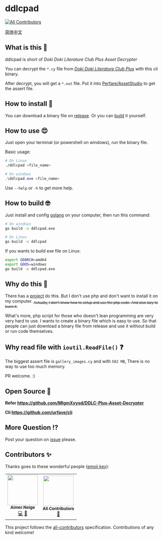 # ddlcpad
<!-- ALL-CONTRIBUTORS-BADGE:START - Do not remove or modify this section -->
[![All Contributors](https://img.shields.io/badge/all_contributors-2-orange.svg?style=flat-square)](#contributors-)
<!-- ALL-CONTRIBUTORS-BADGE:END -->

[简体中文](./README-CN.md)

## What is this 🤔

ddlcpad is short of *Doki Doki Literature Club Plus Asset Decrypter*

You can decrypt the `*.cy` file from [*Doki Doki Literature Club Plus*](https://ddlc.plus/) with this cli binary.

After decrypt, you will get a `*.out` file. Put it into [Perfare/AssetStudio](https://github.com/Perfare/AssetStudio/) to get the assert file.

## How to install 🤗

You can download a binary file on [release](https://github.com/aimerneige/DDLC-Plus-Asset-Decrypter/releases). Or you can [build](https://github.com/aimerneige/DDLC-Plus-Asset-Decrypter#how-to-build-) it yourself.

## How to use 😍

Just open your terminal (or powershell on windows), run the binary file.

Basic usage:

```bash
# On Linux
./ddlcpad <file_name>
```

```powershell
# On windows
.\ddlcpad.exe <file_name>
```

Use `--help` or `-h` to get more help.

## How to build 🤓

Just install and config [golang](https://golang.org/doc/install) on your computer, then run this command:

```bash
# On windows
go build -o ddlcpad.exe
```

```bash
# On Linux
go build -o ddlcpad
```

If you wants to build exe file on Linux:

```bash
export GOARCH=amd64
export GOOS=windows
go build -o ddlcpad.exe
```

## Why do this 🧠

There has a [project](https://github.com/MlgmXyysd/DDLC-Plus-Asset-Decrypter) do this. But I don't use php and don't want to install it on my computer. <sub>~~Actually, I don't know how to setup and use the php code. And also lazy to learn it.~~</sub>

What's more, php script for those who doesn't lean programming are very very hard to use. I wants to create a binary file which is easy to use. So that people can just download a binary file from release and use it without build or run code themselves.

## Why read file with `ioutil.ReadFile()` ❓

The biggest assert file is `gallery_images.cy` and with `582 MB`, There is no way to use too much memory.

PR welcome. :)

## Open Source 📖

**Refer <https://github.com/MlgmXyysd/DDLC-Plus-Asset-Decrypter>**

**Cli <https://github.com/urfave/cli>**

## More Question ⁉️

Post your question on [issue](https://github.com/aimerneige/DDLC-Plus-Asset-Decrypter/issues) please.

## Contributors ✨

Thanks goes to these wonderful people ([emoji key](https://allcontributors.org/docs/en/emoji-key)):

<!-- ALL-CONTRIBUTORS-LIST:START - Do not remove or modify this section -->
<!-- prettier-ignore-start -->
<!-- markdownlint-disable -->
<table>
  <tr>
    <td align="center"><a href="https://aimerneige.com"><img src="https://avatars.githubusercontent.com/u/51701792?v=4?s=100" width="100px;" alt=""/><br /><sub><b>Aimer Neige</b></sub></a><br /><a href="https://github.com/aimerneige/DDLC-Plus-Asset-Decrypter/commits?author=aimerneige" title="Code">💻</a> <a href="https://github.com/aimerneige/DDLC-Plus-Asset-Decrypter/commits?author=aimerneige" title="Documentation">📖</a></td>
    <td align="center"><a href="https://allcontributors.org"><img src="https://avatars.githubusercontent.com/u/46410174?v=4?s=100" width="100px;" alt=""/><br /><sub><b>All Contributors</b></sub></a><br /><a href="https://github.com/aimerneige/DDLC-Plus-Asset-Decrypter/commits?author=all-contributors" title="Documentation">📖</a></td>
  </tr>
</table>

<!-- markdownlint-restore -->
<!-- prettier-ignore-end -->

<!-- ALL-CONTRIBUTORS-LIST:END -->

This project follows the [all-contributors](https://github.com/all-contributors/all-contributors) specification. Contributions of any kind welcome!
